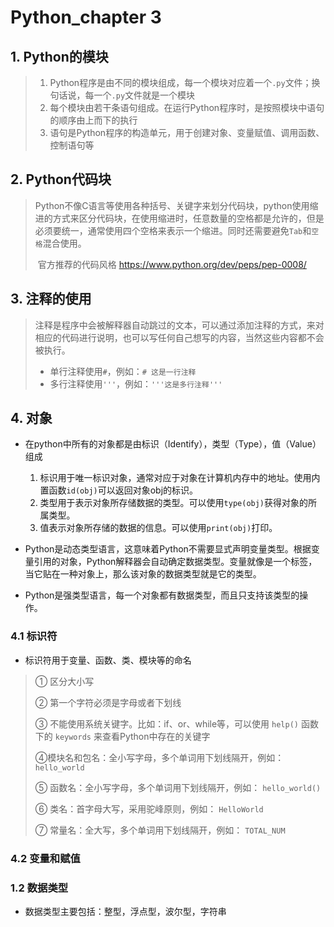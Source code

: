# Python_chapter 3

## 1. Python的模块

> 1. Python程序是由不同的模块组成，每一个模块对应着一个`.py`文件；换句话说，每一个`.py`文件就是一个模块
> 2. 每个模块由若干条语句组成。在运行Python程序时，是按照模块中语句的顺序由上而下的执行
> 3. 语句是Python程序的构造单元，用于创建对象、变量赋值、调用函数、控制语句等

##  2. Python代码块

> ​		Python不像C语言等使用各种括号、关键字来划分代码块，python使用缩进的方式来区分代码块，在使用缩进时，任意数量的空格都是允许的，但是必须要统一，通常使用四个空格来表示一个缩进。同时还需要避免`Tab`和`空格`混合使用。
>
> ​		官方推荐的代码风格 <https://www.python.org/dev/peps/pep-0008/>

## 3. 注释的使用

> ​		注释是程序中会被解释器自动跳过的文本，可以通过添加注释的方式，来对相应的代码进行说明，也可以写任何自己想写的内容，当然这些内容都不会被执行。
>
> * 单行注释使用`#`，例如：`# 这是一行注释`
> * 多行注释使用`'''`，例如：`'''这是多行注释'''`

## 4. 对象

* 在python中所有的对象都是由标识（Identify），类型（Type），值（Value）组成 
  1. 标识用于唯一标识对象，通常对应于对象在计算机内存中的地址。使用内置函数`id(obj)`可以返回对象obj的标识。
  2. 类型用于表示对象所存储数据的类型。可以使用`type(obj)`获得对象的所属类型。
  3. 值表示对象所存储的数据的信息。可以使用`print(obj)`打印。

* Python是动态类型语言，这意味着Python不需要显式声明变量类型。根据变量引用的对象，Python解释器会自动确定数据类型。变量就像是一个标签，当它贴在一种对象上，那么该对象的数据类型就是它的类型。
* Python是强类型语言，每一个对象都有数据类型，而且只支持该类型的操作。

### 4.1 标识符

* 标识符用于变量、函数、类、模块等的命名

> ① 区分大小写
>
> ② 第一个字符必须是字母或者下划线
>
> ③  不能使用系统关键字。比如：if、or、while等，可以使用 `help()` 函数下的 `keywords` 来查看Python中存在的关键字
>
> ④模块名和包名：全小写字母，多个单词用下划线隔开，例如： `hello_world`
>
> ⑤ 函数名：全小写字母，多个单词用下划线隔开，例如： `hello_world()`
>
> ⑥ 类名：首字母大写，采用驼峰原则，例如： `HelloWorld`
>
> ⑦ 常量名：全大写，多个单词用下划线隔开，例如： `TOTAL_NUM`

### 4.2 变量和赋值



### 1.2 数据类型

* 数据类型主要包括：整型，浮点型，波尔型，字符串